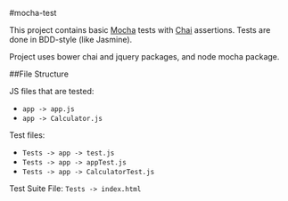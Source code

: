 #mocha-test

This project contains basic [Mocha](http://visionmedia.github.io/mocha/) tests with [Chai](http://chaijs.com/) assertions. Tests are done in BDD-style (like Jasmine).

Project uses bower chai and jquery packages, and node mocha package.

##File Structure

JS files that are tested:
* `app -> app.js`
* `app -> Calculator.js`

Test files:
* `Tests -> app -> test.js`
* `Tests -> app -> appTest.js`
* `Tests -> app -> CalculatorTest.js`

Test Suite File:
`Tests -> index.html`